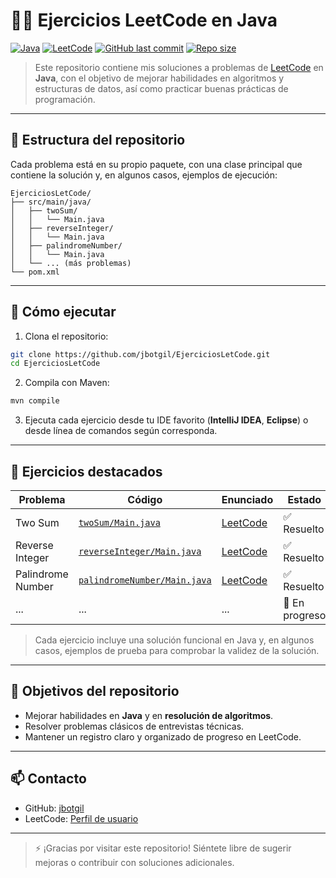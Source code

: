 # 🧑‍💻 Ejercicios LeetCode en Java

[![Java](https://img.shields.io/badge/Java-17-orange?logo=java&logoColor=white)](https://www.oracle.com/java/) 
[![LeetCode](https://img.shields.io/badge/LeetCode-Practice-yellow?logo=leetcode&logoColor=black)](https://leetcode.com/) 
[![GitHub last commit](https://img.shields.io/github/last-commit/jbotgil/EjerciciosLetCode)](https://github.com/jbotgil/EjerciciosLetCode) 
[![Repo size](https://img.shields.io/github/repo-size/jbotgil/EjerciciosLetCode)](https://github.com/jbotgil/EjerciciosLetCode)

> Este repositorio contiene mis soluciones a problemas de [LeetCode](https://leetcode.com/) en **Java**, con el objetivo de mejorar habilidades en algoritmos y estructuras de datos, así como practicar buenas prácticas de programación.

---

## 📂 Estructura del repositorio

Cada problema está en su propio paquete, con una clase principal que contiene la solución y, en algunos casos, ejemplos de ejecución:

```
EjerciciosLetCode/
├── src/main/java/
│   ├── twoSum/
│   │   └── Main.java
│   ├── reverseInteger/
│   │   └── Main.java
│   ├── palindromeNumber/
│   │   └── Main.java
│   └── ... (más problemas)
└── pom.xml
```

---

## 🚀 Cómo ejecutar

1. Clona el repositorio:

```bash
git clone https://github.com/jbotgil/EjerciciosLetCode.git
cd EjerciciosLetCode
```

2. Compila con Maven:

```bash
mvn compile
```

3. Ejecuta cada ejercicio desde tu IDE favorito (**IntelliJ IDEA**, **Eclipse**) o desde línea de comandos según corresponda.

---

## 📘 Ejercicios destacados

| Problema | Código | Enunciado | Estado |
|-----------|--------|-----------|--------|
| Two Sum | [`twoSum/Main.java`](src/main/java/twoSum/Main.java) | [LeetCode](https://leetcode.com/problems/two-sum/) | ✅ Resuelto |
| Reverse Integer | [`reverseInteger/Main.java`](src/main/java/reverseInteger/Main.java) | [LeetCode](https://leetcode.com/problems/reverse-integer/) | ✅ Resuelto |
| Palindrome Number | [`palindromeNumber/Main.java`](src/main/java/palindromeNumber/Main.java) | [LeetCode](https://leetcode.com/problems/palindrome-number/) | ✅ Resuelto |
| ... | ... | ... | 🚧 En progreso |

> Cada ejercicio incluye una solución funcional en Java y, en algunos casos, ejemplos de prueba para comprobar la validez de la solución.

---

## 🎯 Objetivos del repositorio

- Mejorar habilidades en **Java** y en **resolución de algoritmos**.
- Resolver problemas clásicos de entrevistas técnicas.
- Mantener un registro claro y organizado de progreso en LeetCode.

---

## 📫 Contacto

- GitHub: [jbotgil](https://github.com/jbotgil)
- LeetCode: [Perfil de usuario](https://leetcode.com/)

---

> ⚡ ¡Gracias por visitar este repositorio! Siéntete libre de sugerir mejoras o contribuir con soluciones adicionales.
